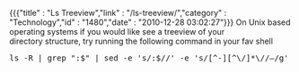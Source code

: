 {{{"title" : "Ls Treeview","link" : "/ls-treeview/","category" : "Technology","id" : "1480","date" : "2010-12-28 03:02:27"}}}
On Unix based operating systems if you would like see a treeview of your directory structure, try running the following command in your fav shell

<pre class="prettyprint lang-bash linenums">
ls -R | grep ":$" | sed -e 's/:$//' -e 's/[^-][^\/]*\//–/g' -e 's/^/ /' -e 's/-/|/'
</pre>
